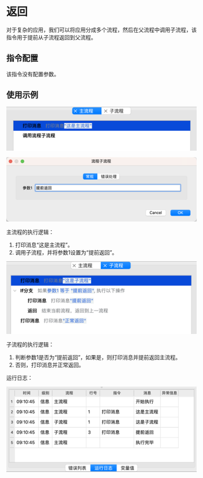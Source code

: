 # 返回

对于复杂的应用，我们可以将应用分成多个流程，然后在父流程中调用子流程，该指令用于提前从子流程返回到父流程。

## 指令配置

该指令没有配置参数。

## 使用示例

![主流程](return_demo_main.png)

![return_demo_sub_config.png](return_demo_sub_config.png)

主流程的执行逻辑：

1. 打印消息“这是主流程”。
2. 调用子流程，并将参数1设置为“提前返回”。


![子流程](return_demo_sub.png)

子流程的执行逻辑：

1. 判断参数1是否为“提前返回”，如果是，则打印消息并提前返回主流程。
2. 否则，打印消息并正常返回。

运行日志：

![主流程运行日志](return_demo_log.png)

